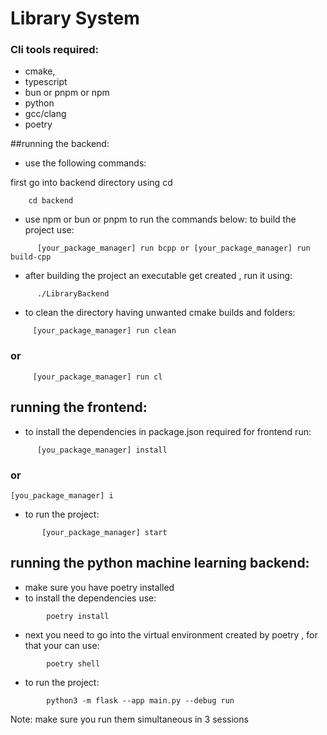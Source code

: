 # Library System


### Cli tools required:

- cmake,
- typescript
- bun or pnpm or npm
- python
- gcc/clang
- poetry

##running the backend:

- use the following commands:

first go into backend directory using cd
```
    cd backend
```

- use npm or bun or pnpm to run the commands below:
to build the project use:

```
      [your_package_manager] run bcpp or [your_package_manager] run build-cpp
```
- after building the project an executable get created , run it using:
```
      ./LibraryBackend
```

- to clean the directory having unwanted cmake builds and folders:
```
     [your_package_manager] run clean
``` 
###      or           
```
     [your_package_manager] run cl
```



## running the frontend:
 - to install the dependencies in package.json required for frontend run:

```
      [you_package_manager] install
```
###     or
```
[you_package_manager] i
```

- to run the project:
```
       [your_package_manager] start
```

## running the python machine learning backend:
- make sure you have poetry installed
- to install the dependencies use:
```
        poetry install
```

- next you need to go into the virtual environment created by poetry , for that your can use:
```
        poetry shell
```

- to run the project:
```
        python3 -m flask --app main.py --debug run
```





Note: make sure you run them simultaneous in 3 sessions

